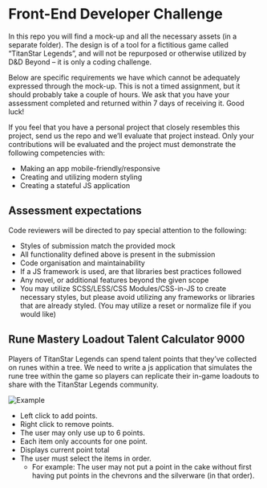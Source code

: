# Front-End Developer Challenge
In this repo you will find a mock-up and all the necessary assets (in a separate folder). The design is of a tool for a fictitious game called “TitanStar Legends”, and will not be repurposed or otherwise utilized by D&D Beyond – it is only a coding challenge.


Below are specific requirements we have which cannot be adequately expressed through the mock-up. This is not a timed assignment, but it should probably take a couple of hours. We ask that you have your assessment completed and returned within 7 days of receiving it. Good luck!

If you feel that you have a personal project that closely resembles this project, send us the repo and we’ll evaluate that project instead. Only your contributions will be evaluated and the project must demonstrate the following competencies with:
- Making an app mobile-friendly/responsive
- Creating and utilizing modern styling
- Creating a stateful JS application

## Assessment expectations

Code reviewers will be directed to pay special attention to the following:

- Styles of submission match the provided mock
- All functionality defined above is present in the submission
- Code organisation and maintainability
- If a JS framework is used, are that libraries best practices followed
- Any novel, or additional features beyond the given scope
- You may utilize SCSS/LESS/CSS Modules/CSS-in-JS to create necessary styles, but please avoid utilizing any frameworks or libraries that are already styled. (You may utilize a reset or normalize file if you would like)

## Rune Mastery Loadout Talent Calculator 9000
Players of TitanStar Legends can spend talent points that they’ve collected on runes within a tree. We need to write a js application that simulates the rune tree within the game so players can replicate their in-game loadouts to share with the TitanStar Legends community.

![Example](assets/example.png)

- Left click to add points.
- Right click to remove points.
- The user may only use up to 6 points.
- Each item only accounts for one point.
- Displays current point total
- The user must select the items in order.
    - For example: The user may not put a point in the cake without first having put points in the chevrons and the silverware (in that order).
